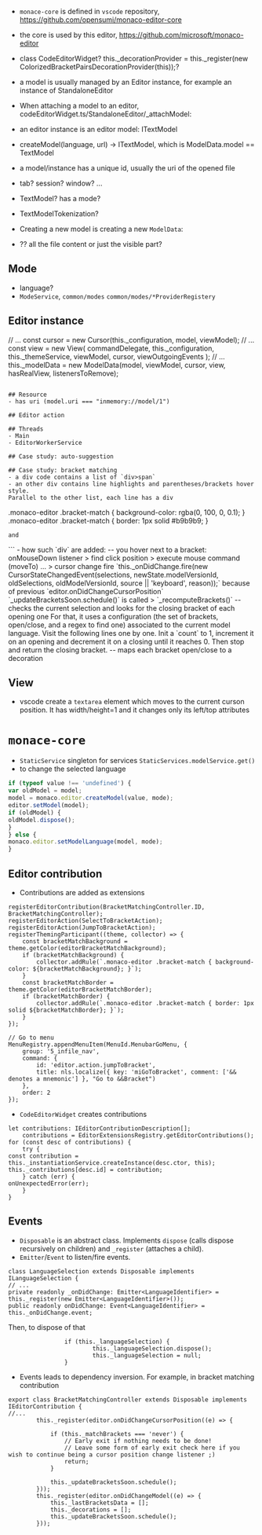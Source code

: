 - `monace-core` is defined in `vscode` repository, https://github.com/opensumi/monaco-editor-core
- the core is used by this editor, https://github.com/microsoft/monaco-editor



- class CodeEditorWidget?
  		this._decorationProvider = this._register(new ColorizedBracketPairsDecorationProvider(this));?


- a model is usually managed by an Editor instance, for example an instance of StandaloneEditor
- When attaching a model to an editor, codeEditorWidget.ts/StandaloneEditor/_attachModel:
- an editor instance is an editor model: ITextModel
- createModel(language, url) -> ITextModel, which is ModelData.model == TextModel
- a model/instance has a unique id, usually the uri of the opened file
- tab? session? window? ...
- TextModel? has a mode?
- TextModelTokenization?
- Creating a new model is creating a new `ModelData`:
- ?? all the file content or just the visible part?

## Mode
- language?
- `ModeService`, `common/modes` `common/modes/*ProviderRegistery`

## Editor instance
// ...
const cursor = new Cursor(this._configuration, model, viewModel);
// ...
const view = new View(
			commandDelegate,
			this._configuration,
			this._themeService,
			viewModel,
			cursor,
			viewOutgoingEvents
		);
// ...
this._modelData = new ModelData(model, viewModel, cursor, view, hasRealView, listenersToRemove);

```

## Resource
- has uri (model.uri === "inmemory://model/1")

## Editor action

## Threads
- Main
- EditorWorkerService

## Case study: auto-suggestion

## Case study: bracket matching
- a div code contains a list of `div>span`
- an other div contains line highlights and parentheses/brackets hover style.
Parallel to the other list, each line has a div
```
.monaco-editor .bracket-match { background-color: rgba(0, 100, 0, 0.1); }
.monaco-editor .bracket-match { border: 1px solid #b9b9b9; }
```
and
```
<div style="position:absolute;top:1235px;width:100%;height:19px;">
<div class="current-line" style="width:1062px; height:19px;">
</div>
<div class="cigr" style="left:0px;height:19px;width:33.71875px">
</div>
<div class="cigra" style="left:33.71875px;height:19px;width:33.71875px">
</div>
<div class="cdr bracket-match" style="left:556px;width:9px;height:19px;">
</div>
</div>
```
- how such `div` are added:
 -- you hover next to a bracket: onMouseDown listener > find click position > execute mouse command (moveTo)
    ... > cursor change fire
    `this._onDidChange.fire(new CursorStateChangedEvent(selections, newState.modelVersionId, oldSelections, oldModelVersionId, source || 'keyboard', reason));`
    because of previous `editor.onDidChangeCursorPosition` `_updateBracketsSoon.schedule()` is called > `_recomputeBrackets()`
 -- checks the current selection and looks for the closing bracket of each opening one
    For that, it uses a configuration (the set of brackets, open/close, and a regex to find one) associated to the current model language.
    Visit the following lines one by one.
    Init a `count` to 1, increment it on an opening and decrement it on a closing until it reaches 0.
    Then stop and return the closing bracket.
 -- maps each bracket open/close to a decoration


## View
- vscode create a `textarea` element which moves to the current curson position.
  It has width/height=1 and it changes only its left/top attributes


# `monace-core`
- `StaticService` singleton for services
`StaticServices.modelService.get()`
- to change the selected language
```javascript
if (typeof value !== 'undefined') {
var oldModel = model;
model = monaco.editor.createModel(value, mode);
editor.setModel(model);
if (oldModel) {
oldModel.dispose();
}
} else {
monaco.editor.setModelLanguage(model, mode);
}
```
## Editor contribution
- Contributions are added as extensions
```
registerEditorContribution(BracketMatchingController.ID, BracketMatchingController);
registerEditorAction(SelectToBracketAction);
registerEditorAction(JumpToBracketAction);
registerThemingParticipant((theme, collector) => {
	const bracketMatchBackground = theme.getColor(editorBracketMatchBackground);
	if (bracketMatchBackground) {
		collector.addRule(`.monaco-editor .bracket-match { background-color: ${bracketMatchBackground}; }`);
	}
	const bracketMatchBorder = theme.getColor(editorBracketMatchBorder);
	if (bracketMatchBorder) {
		collector.addRule(`.monaco-editor .bracket-match { border: 1px solid ${bracketMatchBorder}; }`);
	}
});

// Go to menu
MenuRegistry.appendMenuItem(MenuId.MenubarGoMenu, {
	group: '5_infile_nav',
	command: {
		id: 'editor.action.jumpToBracket',
		title: nls.localize({ key: 'miGoToBracket', comment: ['&& denotes a mnemonic'] }, "Go to &&Bracket")
	},
	order: 2
});
```
- `CodeEditorWidget` creates contributions
```
let contributions: IEditorContributionDescription[];
	contributions = EditorExtensionsRegistry.getEditorContributions();
for (const desc of contributions) {
	try {
const contribution = this._instantiationService.createInstance(desc.ctor, this);
this._contributions[desc.id] = contribution;
	} catch (err) {
onUnexpectedError(err);
	}
}
```
## Events
- `Disposable` is an abstract class. Implements `dispose` (calls dispose recursively
on children) and `_register` (attaches a child).
- `Emitter`/`Event` to listen/fire events.
```
class LanguageSelection extends Disposable implements ILanguageSelection {
// ...
private readonly _onDidChange: Emitter<LanguageIdentifier> = this._register(new Emitter<LanguageIdentifier>());
public readonly onDidChange: Event<LanguageIdentifier> = this._onDidChange.event;
```
Then, to dispose of that
```
                if (this._languageSelection) {
                        this._languageSelection.dispose();
                        this._languageSelection = null;
                }
```
- Events leads to dependency inversion. For example, in bracket matching contribution
```
export class BracketMatchingController extends Disposable implements IEditorContribution {
//...
		this._register(editor.onDidChangeCursorPosition((e) => {

			if (this._matchBrackets === 'never') {
				// Early exit if nothing needs to be done!
				// Leave some form of early exit check here if you wish to continue being a cursor position change listener ;)
				return;
			}

			this._updateBracketsSoon.schedule();
		}));
		this._register(editor.onDidChangeModel((e) => {
			this._lastBracketsData = [];
			this._decorations = [];
			this._updateBracketsSoon.schedule();
		}));
```

